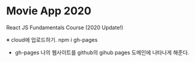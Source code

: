 # Movie App 2020

React JS Fundamentals Course (2020 Update!)

※ cloud에 업로드하기.
   npm i gh-pages
   - gh-pages 나의 웹사이트를 github의 gihub pages 도메인에 나타나게 해준다.